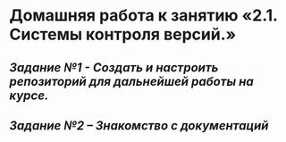 # **Домашняя работа к занятию «2.1. Системы контроля версий.»**

## _Задание №1 - Создать и настроить репозиторий для дальнейшей работы на курсе._

## _Задание №2 – Знакомство с документаций_
